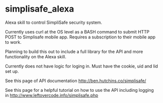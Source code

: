# simplisafe_alexa

Alexa skill to control SimpliSafe security system. 

Currently uses curl at the OS level as a BASH command to submit HTTP POST to Simplisafe mobile app. Requires a subscription to their mobile app to work.  

Planning to build this out to include a full library for the API and more functionality on the Alexa skill.


Currently does not have logic for loging in. Must have the cookie, uid and lid set up.

See this page of API documentation 
http://ben.hutchins.co/simplisafe/

See this page for a helpful tutorial on how to use the API including logging in
http://www.leftovercode.info/simplisafe.php